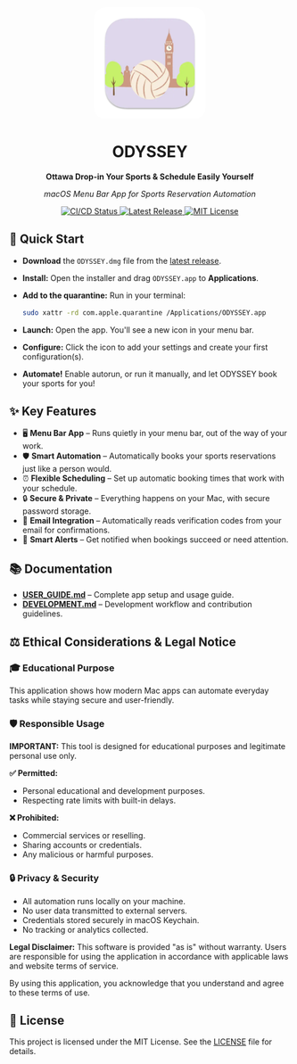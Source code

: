 <div align="center">
  <img src="Sources/Resources/Assets.xcassets/AppIcon.appiconset/icon_512x512.png" alt="ODYSSEY Logo" width="200" style="border-radius: 20px;">
  <h1>ODYSSEY</h1>
  <p><strong>Ottawa Drop-in Your Sports & Schedule Easily Yourself</strong></p>
  <p><em>macOS Menu Bar App for Sports Reservation Automation</em></p>
  <p>
    <a href="https://github.com/Amet13/ODYSSEY/actions/workflows/build-release.yml">
<img src="https://github.com/Amet13/ODYSSEY/actions/workflows/build-release.yml/badge.svg" alt="CI/CD Status">
    </a>
    <a href="https://github.com/Amet13/ODYSSEY/releases">
      <img src="https://img.shields.io/github/v/release/Amet13/ODYSSEY?label=version" alt="Latest Release">
    </a>
    <a href="https://github.com/Amet13/ODYSSEY/blob/main/LICENSE">
      <img src="https://img.shields.io/badge/License-MIT-green" alt="MIT License">
    </a>
  </p>
</div>

## 🚀 Quick Start

- **Download** the `ODYSSEY.dmg` file from the [latest release](https://github.com/Amet13/ODYSSEY/releases/latest/).
- **Install:** Open the installer and drag `ODYSSEY.app` to **Applications**.
- **Add to the quarantine:** Run in your terminal:

  ```bash
  sudo xattr -rd com.apple.quarantine /Applications/ODYSSEY.app
  ```

- **Launch:** Open the app. You'll see a new icon in your menu bar.
- **Configure:** Click the icon to add your settings and create your first configuration(s).
- **Automate!** Enable autorun, or run it manually, and let ODYSSEY book your sports for you!

## ✨ Key Features

- 🖥️ **Menu Bar App** – Runs quietly in your menu bar, out of the way of your work.
- 🛡️ **Smart Automation** – Automatically books your sports reservations just like a person would.
- ⏰ **Flexible Scheduling** – Set up automatic booking times that work with your schedule.
- 🔒 **Secure & Private** – Everything happens on your Mac, with secure password storage.
- 📧 **Email Integration** – Automatically reads verification codes from your email for confirmations.
- 🔔 **Smart Alerts** – Get notified when bookings succeed or need attention.

## 📚 Documentation

- **[USER_GUIDE.md](Documentation/USER_GUIDE.md)** – Complete app setup and usage guide.
- **[DEVELOPMENT.md](Documentation/DEVELOPMENT.md)** – Development workflow and contribution guidelines.

## ⚖️ Ethical Considerations & Legal Notice

### 🎓 Educational Purpose

This application shows how modern Mac apps can automate everyday tasks while staying secure and user-friendly.

### 🛡️ Responsible Usage

**IMPORTANT:** This tool is designed for educational purposes and legitimate personal use only.

**✅ Permitted:**

- Personal educational and development purposes.
- Respecting rate limits with built-in delays.

**❌ Prohibited:**

- Commercial services or reselling.
- Sharing accounts or credentials.
- Any malicious or harmful purposes.

### 🔒 Privacy & Security

- All automation runs locally on your machine.
- No user data transmitted to external servers.
- Credentials stored securely in macOS Keychain.
- No tracking or analytics collected.

**Legal Disclaimer:** This software is provided "as is" without warranty. Users are responsible for using the application in accordance with applicable laws and website terms of service.

By using this application, you acknowledge that you understand and agree to these terms of use.

## 📄 License

This project is licensed under the MIT License. See the [LICENSE](LICENSE) file for details.
